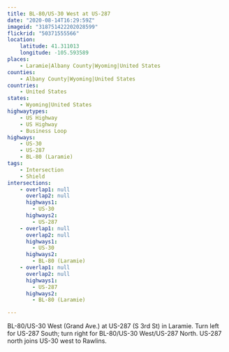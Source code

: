 ```yaml
---
title: BL-80/US-30 West at US-287
date: "2020-08-14T16:29:59Z"
imageid: "318751422202028599"
flickrid: "50371555566"
location:
    latitude: 41.311013
    longitude: -105.593589
places:
    - Laramie|Albany County|Wyoming|United States
counties:
    - Albany County|Wyoming|United States
countries:
    - United States
states:
    - Wyoming|United States
highwaytypes:
    - US Highway
    - US Highway
    - Business Loop
highways:
    - US-30
    - US-287
    - BL-80 (Laramie)
tags:
    - Intersection
    - Shield
intersections:
    - overlap1: null
      overlap2: null
      highways1:
        - US-30
      highways2:
        - US-287
    - overlap1: null
      overlap2: null
      highways1:
        - US-30
      highways2:
        - BL-80 (Laramie)
    - overlap1: null
      overlap2: null
      highways1:
        - US-287
      highways2:
        - BL-80 (Laramie)

---
```

BL-80/US-30 West (Grand Ave.) at US-287 (S 3rd St) in Laramie.  Turn left for US-287 South; turn right for BL-80/US-30 West/US-287 North.  US-287 north joins US-30 west to Rawlins.